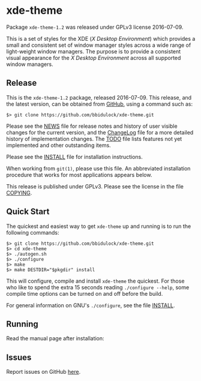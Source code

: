 [xde-theme -- read me first file.  2016-07-09]: # 

xde-theme
===============

Package `xde-theme-1.2` was released under GPLv3 license 2016-07-09.

This is a set of styles for the XDE (_X Desktop Environment_) which
provides a small and consistent set of window manager styles across a
wide range of light-weight window managers.  The purpose is to provide a
consistent visual appearance for the _X Desktop Environment_ across all
supported window managers.


Release
-------

This is the `xde-theme-1.2` package, released 2016-07-09.  This
release, and the latest version, can be obtained from [GitHub][1], using
a command such as:

    $> git clone https://github.com/bbidulock/xde-theme.git

Please see the [NEWS][3] file for release notes and history of user
visible changes for the current version, and the [ChangeLog][4] file for
a more detailed history of implementation changes.  The [TODO][5] file
lists features not yet implemented and other outstanding items.

Please see the [INSTALL][7] file for installation instructions.

When working from `git(1)`, please use this file.  An abbreviated
installation procedure that works for most applications appears below.

This release is published under GPLv3.  Please see the license in the
file [COPYING][9].


Quick Start
-----------

The quickest and easiest way to get `xde-theme` up and running is to run
the following commands:

    $> git clone https://github.com/bbidulock/xde-theme.git
    $> cd xde-theme
    $> ./autogen.sh
    $> ./configure
    $> make
    $> make DESTDIR="$pkgdir" install

This will configure, compile and install `xde-theme` the quickest.  For
those who like to spend the extra 15 seconds reading `./configure
--help`, some compile time options can be turned on and off before the
build.

For general information on GNU's `./configure`, see the file
[INSTALL][7].


Running
-------

Read the manual page after installation:


Issues
------

Report issues on GitHub [here][2].



[1]: https://github.com/bbidulock/xde-theme
[2]: https://github.com/bbidulock/xde-theme/issues
[3]: https://github.com/bbidulock/xde-theme/blob/master/NEWS
[4]: https://github.com/bbidulock/xde-theme/blob/master/ChangeLog
[5]: https://github.com/bbidulock/xde-theme/blob/master/TODO
[6]: https://github.com/bbidulock/xde-theme/blob/master/COMPLIANCE
[7]: https://github.com/bbidulock/xde-theme/blob/master/INSTALL
[8]: https://github.com/bbidulock/xde-theme/blob/master/LICENSE
[9]: https://github.com/bbidulock/xde-theme/blob/master/COPYING

[ vim: set ft=markdown sw=4 tw=72 nocin nosi fo+=tcqlorn spell: ]: #
